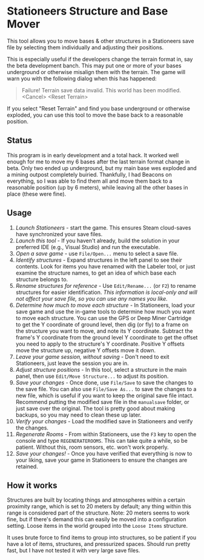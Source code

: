 # Stationeers Structure and Base Mover

This tool allows you to move bases & other structures in a Stationeers save
file by selecting them individually and adjusting their positions.

This is especially useful if the developers change the terrain format in, say
the beta development banch.  This may put one or more of your  bases
underground or otherwise misalign them with the terrain.  The game will warn
you with the following dialog when this has happened:

> Failure!
> Terrain save data invalid.  This world has been modified.
> &lt;Cancel&gt; &lt;Reset Terrain&gt;

If you select "Reset Terrain" and find you base underground or otherwise
exploded, you can use this tool to move the base back to a reasonable
position.

## Status

This program is in early development and a total hack.  It worked well enough
for me to move my 6 bases after the last terrain format change in beta.  Only
two ended up underground, but my main base wes exploded and a mining outpost
completely buiried.  Thankfully, I had Beacons on everything, so I was able to
find them all and move them back to a reasonable position (up by 6 meters),
while leaving all the other bases in place (these were fine).

## Usage
1. *Launch Stationeers* - start the game.  This ensures Steam cloud-saves
   have synchronized your save files.
1. *Launch this tool* - If you haven't already, build the solution in your
   preferred IDE (e.g., Visual Studio) and run the executable.
1. *Open a save game* - use `File/Open...` menu to select a save file.
1. *Identify structures* - Expand structures in the left panel to see
   their contents.  Look for items you have renamed with the Labeler tool,
   or just examine the structure names, to get an idea of which base each
   structure belongs to.
1. *Rename structures for reference* - Use `Edit/Rename...` (or `F2`) to
   rename structures for easier identification.  _This information is
   local-only and will not affect your save file, so you can use any names
   you like._
1. *Determine how much to move each structure* - In Stationeers, load your
   save game and use the in-game tools to determine how much you want to
   move each structure.  You can use the GPS or Deep Miner Cartridge to
   get the Y coordinate of ground level, then dig (or fly) to a frame on
   the structure you want to move, and note its Y coordinate.  Subtract
   the frame's Y coordinate from the ground level Y coordinate to get the
   offset you need to apply to the structure's Y coordinate.  Positive
   Y offsets move the structure up, negative Y offsets move it down.
1. *Leave your game session, _without saving_* - Don't need to exit
   Stationeers, just leave the session you are in.
1. *Adjust structure positions* - In this tool, select a structure in the
   main panel, then use `Edit/Move Structure...` to adjust
   its position.
1. *Save your changes* - Once done, use `File/Save` to save the changes to the
   save file.  You can also use `File/Save As...` to save the changes to a new
   file, which is useful if you want to keep the original save file intact.
   Recommend putting the modified save file in the `manualsave` folder, or
   just save over the original.  The tool is pretty good about making backups,
   so you may need to clean these up later.
1. *Verify your changes* - Load the modified save in Stationeers and
   verify the changes.
1. *Regenerate Rooms* - From within Stationeers, use the `F3` key to open
   the console and type `REGENERATEROOMS`.  This can take quite a while,
   so be patient.  Without this, room sensors, etc. won't work properly.
1. *Save your changes!* - Once you have verified that everything is now
   to your liking, save your game in Stationeers to ensure the changes are
   retained.

## How it works

Structures are built by locating things and atmospheres
within a certain proximity range, which is set to 20 meters by default; any
thing within this range is considered part of the structure.  Note: 20 meters
seems to work fine, but if there's demand this can easily be moved into a
configuration setting.  Loose items in the world grouped into the `Loose
Items` structure.

It uses brute force to find items to group into structures, so be
patient if you have a lot of items, structures, and pressurized spaces.
Should run pretty fast, but I have not tested it with very large save files.
